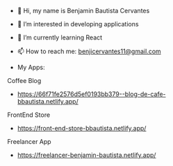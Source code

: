 - 👋 Hi, my name is Benjamin Bautista Cervantes
- 👀 I’m interested in developing applications
- 🌱 I’m currently learning React
- 📫 How to reach me: benjicervantes11@gmail.com

- My Apps:

Coffee Blog
- https://66f71fe2576d5ef0193bb379--blog-de-cafe-bbautista.netlify.app/

FrontEnd Store
- https://front-end-store-bbautista.netlify.app/

Freelancer App
- https://freelancer-benjamin-bautista.netlify.app/

<!---
BenjiCervantes/BenjiCervantes is a ✨ special ✨ repository because its `README.md` (this file) appears on your GitHub profile.
You can click the Preview link to take a look at your changes.
--->
